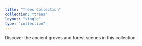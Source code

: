 ```yaml
---
title: "Trees Collection"
collection: "trees"
layout: "single"
type: "collection"
---
```


Discover the ancient groves and forest scenes in this collection.

